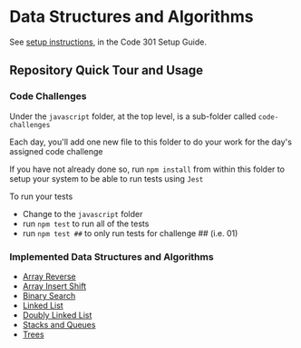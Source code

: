 # Data Structures and Algorithms

See [setup instructions](https://codefellows.github.io/setup-guide/code-301/3-code-challenges), in the Code 301 Setup Guide.

## Repository Quick Tour and Usage

### Code Challenges

Under the `javascript` folder, at the top level, is a sub-folder called `code-challenges`

Each day, you'll add one new file to this folder to do your work for the day's assigned code challenge

If you have not already done so, run `npm install` from within this folder to setup your system to be able to run tests using `Jest`

To run your tests

- Change to the `javascript` folder
- run `npm test` to run all of the tests
- run `npm test ##` to only run tests for challenge ## (i.e. 01)

### Implemented Data Structures and Algorithms

- [Array Reverse](javascript/array-reverse)
- [Array Insert Shift](javascript/array-insert-shift)
- [Binary Search](javascript/binary-search)
- [Linked List](javascript/linked-list)
- [Doubly Linked List](javascript/doubly-linked-list)
- [Stacks and Queues](javascript/stack-and-queue)
- [Trees](javascript/trees)